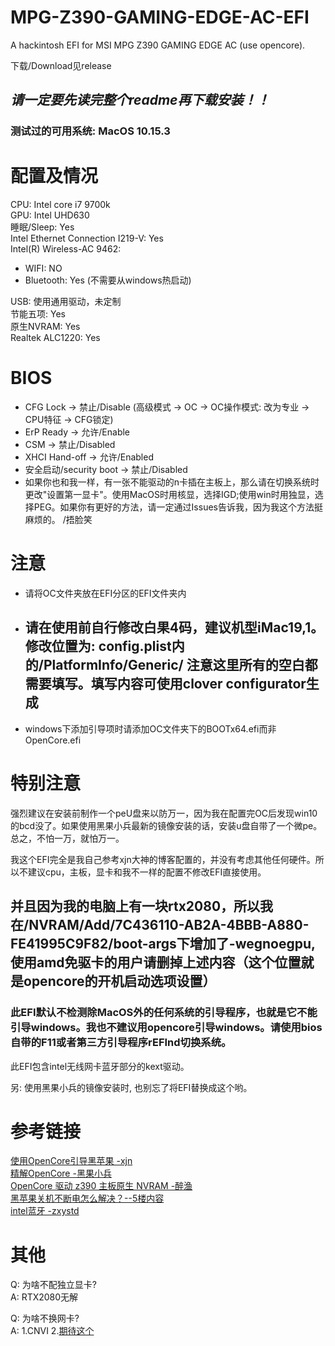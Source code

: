 # MPG-Z390-GAMING-EDGE-AC-EFI
A hackintosh EFI for MSI MPG Z390 GAMING EDGE AC (use opencore).

下载/Download见release

## ___请一定要先读完整个readme再下载安装！！___

### 测试过的可用系统: MacOS 10.15.3

# 配置及情况
CPU: Intel core i7 9700k  
GPU: Intel UHD630  
睡眠/Sleep: Yes  
Intel Ethernet Connection I219-V: Yes  
Intel(R) Wireless-AC 9462: 
- WIFI: NO
- Bluetooth: Yes (不需要从windows热启动)  

USB: 使用通用驱动，未定制  
节能五项: Yes  
原生NVRAM: Yes  
Realtek ALC1220: Yes

# BIOS
- CFG Lock -> 禁止/Disable (高级模式 -> OC -> OC操作模式: 改为专业 -> CPU特征 -> CFG锁定)
- ErP Ready -> 允许/Enable
- CSM -> 禁止/Disabled
- XHCI Hand-off -> 允许/Enabled
- 安全启动/security boot -> 禁止/Disabled
- 如果你也和我一样，有一张不能驱动的n卡插在主板上，那么请在切换系统时更改"设置第一显卡"。使用MacOS时用核显，选择IGD;使用win时用独显，选择PEG。如果你有更好的方法，请一定通过Issues告诉我，因为我这个方法挺麻烦的。 /捂脸笑

# 注意
- 请将OC文件夹放在EFI分区的EFI文件夹内
- ## 请在使用前自行修改白果4码，建议机型iMac19,1。修改位置为: config.plist内的/PlatformInfo/Generic/ 注意这里所有的空白都需要填写。填写内容可使用clover configurator生成
- windows下添加引导项时请添加OC文件夹下的BOOTx64.efi而非OpenCore.efi

# 特别注意
强烈建议在安装前制作一个peU盘来以防万一，因为我在配置完OC后发现win10的bcd没了。如果使用黑果小兵最新的镜像安装的话，安装u盘自带了一个微pe。总之，不怕一万，就怕万一。

我这个EFI完全是我自己参考xjn大神的博客配置的，并没有考虑其他任何硬件。所以不建议cpu，主板，显卡和我不一样的配置不修改EFI直接使用。  
## 并且因为我的电脑上有一块rtx2080，所以我在/NVRAM/Add/7C436110-AB2A-4BBB-A880-FE41995C9F82/boot-args下增加了-wegnoegpu,使用amd免驱卡的用户请删掉上述内容（这个位置就是opencore的开机启动选项设置）

### 此EFI默认不检测除MacOS外的任何系统的引导程序，也就是它不能引导windows。我也不建议用opencore引导windows。请使用bios自带的F11或者第三方引导程序rEFInd切换系统。

此EFI包含intel无线网卡蓝牙部分的kext驱动。

另: 使用黑果小兵的镜像安装时, 也别忘了将EFI替换成这个哟。

# 参考链接
[使用OpenCore引导黑苹果 -xjn](https://blog.xjn819.com/?p=543)  
[精解OpenCore -黑果小兵](https://blog.daliansky.net/OpenCore-BootLoader.html)  
[OpenCore 驱动 z390 主板原生 NVRAM -醉渔](https://blog.zuiyu1818.cn/posts/z390_NVRAM.html)  
[黑苹果关机不断电怎么解决？--5楼内容](http://bbs.pcbeta.com/viewthread-1793291-1-1.html)  
[intel蓝牙 -zxystd](https://github.com/zxystd/IntelBluetoothFirmware)

# 其他
Q: 为啥不配独立显卡?  
A: RTX2080无解

Q: 为啥不换网卡?  
A: 1.CNVI 2.[期待这个](https://github.com/zxystd/itlwm)
